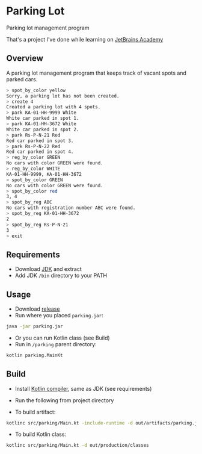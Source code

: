# Parking Lot
Parking lot management program

That's a project I've done while learning on [JetBrains Academy][hyperskill]

## Overview
A parking lot management program that keeps track of vacant spots and parked cars.

```sh
> spot_by_color yellow
Sorry, a parking lot has not been created.
> create 4
Created a parking lot with 4 spots.
> park KA-01-HH-9999 White
White car parked in spot 1.
> park KA-01-HH-3672 White
White car parked in spot 2.
> park Rs-P-N-21 Red
Red car parked in spot 3.
> park Rs-P-N-22 Red
Red car parked in spot 4.
> reg_by_color GREEN
No cars with color GREEN were found.
> reg_by_color WHITE
KA-01-HH-9999, KA-01-HH-3672
> spot_by_color GREEN
No cars with color GREEN were found.
> spot_by_color red
3, 4
> spot_by_reg ABC
No cars with registration number ABC were found.
> spot_by_reg KA-01-HH-3672
2
> spot_by_reg Rs-P-N-21
3
> exit
```

## Requirements
- Download [JDK][openjdk-14] and extract
- Add JDK `/bin` directory to your PATH

## Usage
- Download [release]
- Run where you placed `parking.jar`:
```sh
java -jar parking.jar
```
- Or you can run Kotlin class (see Build)
- Run in `/parking` parent directory:
```sh
kotlin parking.MainKt
```

## Build
- Install [Kotlin compiler][kotlinc], same as JDK (see requirements)
- Run the following from project directory


- To build artifact:
```sh
kotlinc src/parking/Main.kt -include-runtime -d out/artifacts/parking.jar
```
- To build Kotlin class:
```sh
kotlinc src/parking/Main.kt -d out/production/classes
```

[openjdk-14]: http://jdk.java.net/14/
[kotlinc]: https://github.com/JetBrains/kotlin/releases/latest
[hyperskill]: https://hyperskill.org/projects/75
[release]: https://github.com/mihael-stormrage/parking-lot-kotlin/releases
